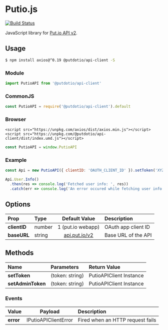 # Putio.js

[![Build Status](https://travis-ci.org/putdotio/putio.js.svg?branch=master)](https://travis-ci.org/putdotio/putio.js)

JavaScript library for [Put.io API v2](https://api.put.io/v2).

## Usage
```bash
$ npm install axios@^0.19 @putdotio/api-client -S
```

### Module
```js
import PutioAPI from '@putdotio/api-client'
```

### CommonJS
```js
const PutioAPI = require('@putdotio/api-client').default
```

### Browser
```
<script src="https://unpkg.com/axios/dist/axios.min.js"></script>
<script src="https://unpkg.com/@putdotio/api-client/dist/index.umd.js"></script>
```
```js
const PutioAPI = window.PutioAPI
```

### Example
```js
const Api = new PutioAPI({ clientID: 'OAUTH_CLIENT_ID' }).setToken('XYZ')

Api.User.Info()
  .then(res => console.log('Fetched user info: ', res))
  .catch(err => console.log('An error occured while fetching user info: ', err))
```

## Options
| Prop | Type | Default Value | Description |
| :---- |:-------------|:----:| :------- |
| **clientID** | number | 1 (put.io webapp) | OAuth app client ID |
| **baseURL** | string | [api.put.io/v2](https://api.put.io/v2) | Base URL of the API |

## Methods
| Name | Parameters | Return Value |
| :---- |:-------------|:-----|
| **setToken** | (token: string) | PutioAPIClient Instance |
| **setAdminToken** | (token: string) | PutioAPIClient Instance |

### Events
| Value | Payload |  Description |
| :---- |:-------------:| :------- |
| **error** | IPutioAPIClientError | Fired when an HTTP request fails |
